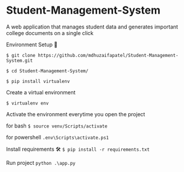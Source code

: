 # Student-Management-System

A web application that manages student data and generates important college documents on a single click

Environment Setup 🚀

`$ git clone https://github.com/mdhuzaifapatel/Student-Management-System.git`

`$ cd Student-Management-System/`

`$ pip install virtualenv`

Create a virtual environment

`$ virtualenv env`

Activate the environment everytime you open the project

for bash
`$ source venv/Scripts/activate`

for powershell
`.env\Scripts\activate.ps1`

Install requirements 🛠
`$ pip install -r requirements.txt`

Run project
`python .\app.py`
